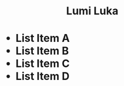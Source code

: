 <h1 align= "center">Lumi Luka<h1>
<ul>
	<li> List Item A</li>
	<li> List Item B</li>
	<li> List Item C</li>
	<li>List Item D</li>
</ul>

